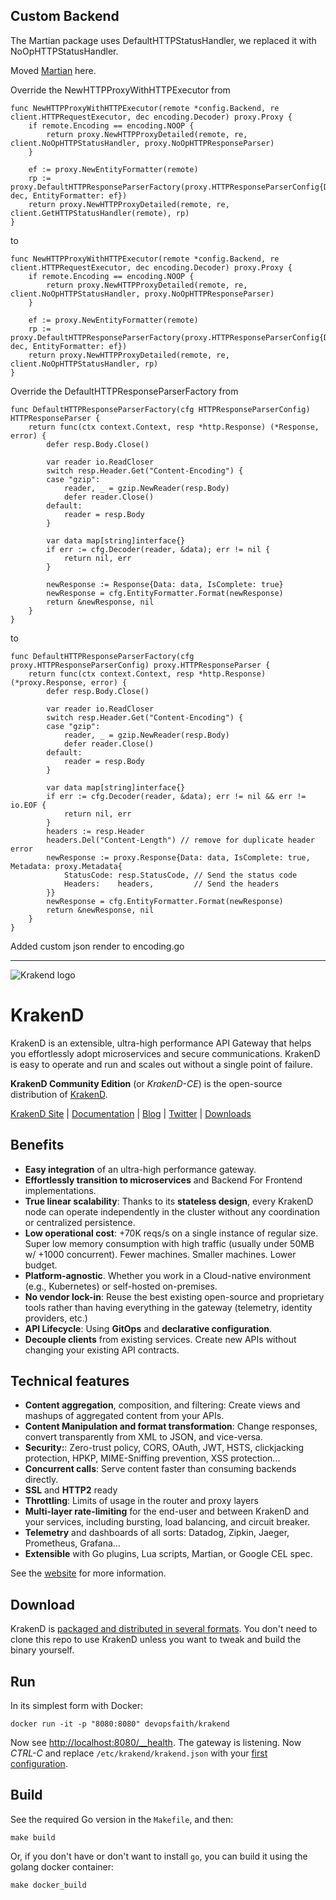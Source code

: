 ## Custom Backend 
The Martian package uses DefaultHTTPStatusHandler, we replaced it with NoOpHTTPStatusHandler.

Moved [Martian](https://github.com/devopsfaith/krakend-martian) here.

Override the NewHTTPProxyWithHTTPExecutor from
```
func NewHTTPProxyWithHTTPExecutor(remote *config.Backend, re client.HTTPRequestExecutor, dec encoding.Decoder) proxy.Proxy {
	if remote.Encoding == encoding.NOOP {
		return proxy.NewHTTPProxyDetailed(remote, re, client.NoOpHTTPStatusHandler, proxy.NoOpHTTPResponseParser)
	}

	ef := proxy.NewEntityFormatter(remote)
	rp := proxy.DefaultHTTPResponseParserFactory(proxy.HTTPResponseParserConfig{Decoder: dec, EntityFormatter: ef})
	return proxy.NewHTTPProxyDetailed(remote, re, client.GetHTTPStatusHandler(remote), rp)
}
```
to
```
func NewHTTPProxyWithHTTPExecutor(remote *config.Backend, re client.HTTPRequestExecutor, dec encoding.Decoder) proxy.Proxy {
	if remote.Encoding == encoding.NOOP {
		return proxy.NewHTTPProxyDetailed(remote, re, client.NoOpHTTPStatusHandler, proxy.NoOpHTTPResponseParser)
	}

	ef := proxy.NewEntityFormatter(remote)
	rp := proxy.DefaultHTTPResponseParserFactory(proxy.HTTPResponseParserConfig{Decoder: dec, EntityFormatter: ef})
	return proxy.NewHTTPProxyDetailed(remote, re, client.NoOpHTTPStatusHandler, rp)
}
```
Override the DefaultHTTPResponseParserFactory from
```
func DefaultHTTPResponseParserFactory(cfg HTTPResponseParserConfig) HTTPResponseParser {
	return func(ctx context.Context, resp *http.Response) (*Response, error) {
		defer resp.Body.Close()

		var reader io.ReadCloser
		switch resp.Header.Get("Content-Encoding") {
		case "gzip":
			reader, _ = gzip.NewReader(resp.Body)
			defer reader.Close()
		default:
			reader = resp.Body
		}

		var data map[string]interface{}
		if err := cfg.Decoder(reader, &data); err != nil {
			return nil, err
		}

		newResponse := Response{Data: data, IsComplete: true}
		newResponse = cfg.EntityFormatter.Format(newResponse)
		return &newResponse, nil
	}
}
```
to
```
func DefaultHTTPResponseParserFactory(cfg proxy.HTTPResponseParserConfig) proxy.HTTPResponseParser {
	return func(ctx context.Context, resp *http.Response) (*proxy.Response, error) {
		defer resp.Body.Close()

		var reader io.ReadCloser
		switch resp.Header.Get("Content-Encoding") {
		case "gzip":
			reader, _ = gzip.NewReader(resp.Body)
			defer reader.Close()
		default:
			reader = resp.Body
		}

		var data map[string]interface{}
		if err := cfg.Decoder(reader, &data); err != nil && err != io.EOF {
			return nil, err
		}
		headers := resp.Header
		headers.Del("Content-Length") // remove for duplicate header error
		newResponse := proxy.Response{Data: data, IsComplete: true, Metadata: proxy.Metadata{
			StatusCode: resp.StatusCode, // Send the status code
			Headers:    headers,         // Send the headers
		}}
		newResponse = cfg.EntityFormatter.Format(newResponse)
		return &newResponse, nil
	}
}
```

Added custom json render to encoding.go

---

![Krakend logo](https://raw.githubusercontent.com/devopsfaith/krakend.io/master/images/logo.png)

# KrakenD
KrakenD is an extensible, ultra-high performance API Gateway that helps you effortlessly adopt microservices and secure communications. KrakenD is easy to operate and run and scales out without a single point of failure.

**KrakenD Community Edition** (or *KrakenD-CE*) is the open-source distribution of [KrakenD](https://www.krakend.io).

[KrakenD Site](https://www.krakend.io/) | [Documentation](https://www.krakend.io/docs/overview/introduction/) | [Blog](https://www.krakend.io/blog/) | [Twitter](https://twitter.com/krakend_io) | [Downloads](https://www.krakend.io/download/)

## Benefits

- **Easy integration** of an ultra-high performance gateway.
- **Effortlessly transition to microservices** and Backend For Frontend implementations.
- **True linear scalability**: Thanks to its **stateless design**, every KrakenD node can operate independently in the cluster without any coordination or centralized persistence.
- **Low operational cost**: +70K reqs/s on a single instance of regular size. Super low memory consumption with high traffic (usually under 50MB w/ +1000 concurrent). Fewer machines. Smaller machines. Lower budget.
- **Platform-agnostic**. Whether you work in a Cloud-native environment (e.g., Kubernetes) or self-hosted on-premises.
- **No vendor lock-in**: Reuse the best existing open-source and proprietary tools rather than having everything in the gateway (telemetry, identity providers, etc.)
- **API Lifecycle**: Using **GitOps** and **declarative configuration**.
- **Decouple clients** from existing services. Create new APIs without changing your existing API contracts.

## Technical features

- **Content aggregation**, composition, and filtering: Create views and mashups of aggregated content from your APIs.
- **Content Manipulation and format transformation**: Change responses, convert transparently from XML to JSON, and vice-versa.
- **Security:**: Zero-trust policy, CORS, OAuth, JWT, HSTS, clickjacking protection, HPKP, MIME-Sniffing prevention, XSS protection...
- **Concurrent calls**: Serve content faster than consuming backends directly.
- **SSL** and  **HTTP2** ready
- **Throttling**: Limits of usage in the router and proxy layers
- **Multi-layer rate-limiting** for the end-user and between KrakenD and your services, including bursting, load balancing, and circuit breaker.
- **Telemetry** and dashboards of all sorts: Datadog, Zipkin, Jaeger, Prometheus, Grafana...
- **Extensible** with Go plugins, Lua scripts, Martian, or Google CEL spec.

See the [website](https://www.krakend.io) for more information.

## Download
KrakenD is [packaged and distributed in several formats](https://www.krakend.io/download/). You don't need to clone this repo to use KrakenD unless you want to tweak and build the binary yourself.

## Run
In its simplest form with Docker:

    docker run -it -p "8080:8080" devopsfaith/krakend

Now see [http://localhost:8080/__health](http://localhost:8080/__health). The gateway is listening. Now *CTRL-C* and replace  `/etc/krakend/krakend.json` with your [first configuration](https://designer.krakend.io).

## Build
See the required Go version in the `Makefile`, and then:
```
make build
```

Or, if you don't have or don't want to install `go`, you can build it using the golang docker container:

```
make docker_build
```
